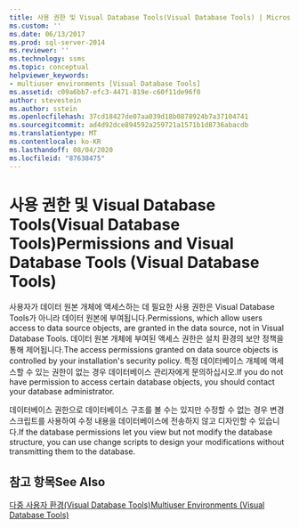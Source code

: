 ```yaml
---
title: 사용 권한 및 Visual Database Tools(Visual Database Tools) | Microsoft 문서
ms.custom: ''
ms.date: 06/13/2017
ms.prod: sql-server-2014
ms.reviewer: ''
ms.technology: ssms
ms.topic: conceptual
helpviewer_keywords:
- multiuser environments [Visual Database Tools]
ms.assetid: c09a6bb7-efc3-4471-819e-c60f11de96f0
author: stevestein
ms.author: sstein
ms.openlocfilehash: 37cd18427de07aa039d18b0878924b7a37104741
ms.sourcegitcommit: ad4d92dce894592a259721a1571b1d8736abacdb
ms.translationtype: MT
ms.contentlocale: ko-KR
ms.lasthandoff: 08/04/2020
ms.locfileid: "87638475"
---
```

# <a name="permissions-and-visual-database-tools-visual-database-tools"></a><span data-ttu-id="c1ef7-102">사용 권한 및 Visual Database Tools(Visual Database Tools)</span><span class="sxs-lookup"><span data-stu-id="c1ef7-102">Permissions and Visual Database Tools (Visual Database Tools)</span></span>
  <span data-ttu-id="c1ef7-103">사용자가 데이터 원본 개체에 액세스하는 데 필요한 사용 권한은 Visual Database Tools가 아니라 데이터 원본에 부여됩니다.</span><span class="sxs-lookup"><span data-stu-id="c1ef7-103">Permissions, which allow users access to data source objects, are granted in the data source, not in Visual Database Tools.</span></span> <span data-ttu-id="c1ef7-104">데이터 원본 개체에 부여된 액세스 권한은 설치 환경의 보안 정책을 통해 제어됩니다.</span><span class="sxs-lookup"><span data-stu-id="c1ef7-104">The access permissions granted on data source objects is controlled by your installation's security policy.</span></span> <span data-ttu-id="c1ef7-105">특정 데이터베이스 개체에 액세스할 수 있는 권한이 없는 경우 데이터베이스 관리자에게 문의하십시오.</span><span class="sxs-lookup"><span data-stu-id="c1ef7-105">If you do not have permission to access certain database objects, you should contact your database administrator.</span></span>  
  
 <span data-ttu-id="c1ef7-106">데이터베이스 권한으로 데이터베이스 구조를 볼 수는 있지만 수정할 수 없는 경우 변경 스크립트를 사용하여 수정 내용을 데이터베이스에 전송하지 않고 디자인할 수 있습니다.</span><span class="sxs-lookup"><span data-stu-id="c1ef7-106">If the database permissions let you view but not modify the database structure, you can use change scripts to design your modifications without transmitting them to the database.</span></span>  
  
## <a name="see-also"></a><span data-ttu-id="c1ef7-107">참고 항목</span><span class="sxs-lookup"><span data-stu-id="c1ef7-107">See Also</span></span>  
 [<span data-ttu-id="c1ef7-108">다중 사용자 환경&#40;Visual Database Tools&#41;</span><span class="sxs-lookup"><span data-stu-id="c1ef7-108">Multiuser Environments &#40;Visual Database Tools&#41;</span></span>](visual-database-tools.md)  
  
  
